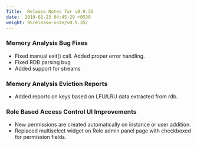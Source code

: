 ```yaml
---
Title:  Release Notes for v0.9.35
date:  2019-02-23 04:45:29 +0530
weight: 95release-note/v0.9.35/
---
```

### Memory Analysis Bug Fixes

- Fixed manual exit() call. Added proper error handling.
- Fixed RDB parsing bug
- Added support for streams

### Memory Analysis Eviction Reports

- Added reports on keys based on LFU/LRU data extracted from rdb.

### Role Based Access Control UI Improvements

- New permissions are created automatically on instance or user addition.
- Replaced multiselect widget on Role admin panel page with checkboxed for permission fields.
